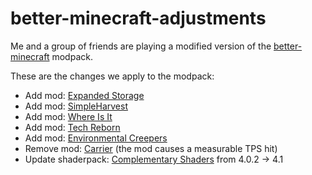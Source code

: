 # better-minecraft-adjustments

Me and a group of friends are playing a modified version of the [better-minecraft](https://www.curseforge.com/minecraft/modpacks/better-minecraft-fabric) modpack.

These are the changes we apply to the modpack:

- Add mod: [Expanded Storage](https://www.curseforge.com/minecraft/mc-mods/expanded-storage-fabric)
- Add mod: [SimpleHarvest](https://www.curseforge.com/minecraft/mc-mods/simplerharvest)
- Add mod: [Where Is It](https://www.curseforge.com/minecraft/mc-mods/where-is-it)
- Add mod: [Tech Reborn](https://www.curseforge.com/minecraft/mc-mods/techreborn)
- Add mod: [Environmental Creepers](https://www.curseforge.com/minecraft/mc-mods/environmental-creepers)
- Remove mod: [Carrier](https://www.curseforge.com/minecraft/mc-mods/carrier) (the mod causes a measurable TPS hit)
- Update shaderpack: [Complementary Shaders](https://www.curseforge.com/minecraft/customization/complementary-shaders) from 4.0.2 -> 4.1
